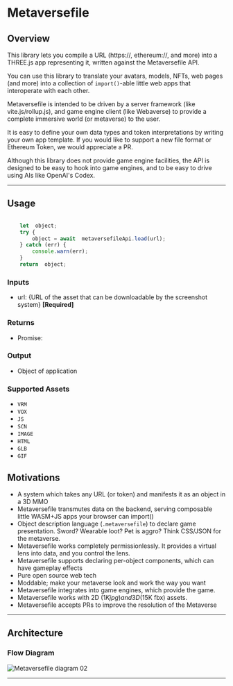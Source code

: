# Metaversefile

## Overview

This library lets you compile a URL (https://, ethereum://, and more) into a THREE.js app representing it, written against the Metaversefile API. 

You can use this library to translate your avatars, models, NFTs, web pages (and more) into a collection of `import()`-able little web apps that interoperate with each other.

Metaversefile is intended to be driven by a server framework (like vite.js/rollup.js), and game engine client (like Webaverse) to provide a complete immersive world (or metaverse) to the user.

It is easy to define your own data types and token interpretations by writing your own app template. If you would like to support a new file format or Ethereum Token, we would appreciate a PR.

Although this library does not provide game engine facilities, the API is designed to be easy to hook into game engines, and to be easy to drive using AIs like OpenAI's Codex.

---

## Usage

```js

	let  object;
	try {
		object = await  metaversefileApi.load(url);
	} catch (err) {
		console.warn(err);
	}
	return  object;

```

### Inputs 
* url: {URL of the asset that can be downloadable by the screenshot system} **[Required]**

### Returns 
* Promise: 

### Output
* Object of application

### Supported Assets 
* `VRM`
* `VOX`
* `JS`
* `SCN`
* `IMAGE`
* `HTML`
* `GLB`
* `GIF`

## Motivations

- A system which takes any URL (or token) and manifests it as an object in a 3D MMO
- Metaversefile transmutes data on the backend, serving composable little WASM+JS apps your browser can import()
- Object description language (`.metaversefile`) to declare game presentation. Sword? Wearable loot? Pet is aggro? Think CSS/JSON for the metaverse.
- Metaversefile works completely permissionlessly. It provides a virtual lens into data, and you control the lens.
- Metaversefile supports declaring per-object components, which can have gameplay effects
- Pure open source web tech
- Moddable; make your metaverse look and work the way you want
- Metaversefile integrates into game engines, which provide the game.
- Metaversefile works with 2D ($1K jpg) and 3D ($15K fbx) assets.
- Metaversefile accepts PRs to improve the resolution of the Metaverse

---
## Architecture

### Flow Diagram

![Metaversefile diagram 02](https://user-images.githubusercontent.com/51108458/144339720-354aa56d-aa61-4e96-b49c-bf9e652d1f48.png)



---
